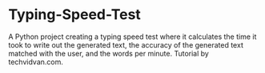 # Typing-Speed-Test
A Python project creating a typing speed test where it calculates the time it took to write out the generated text, the accuracy of the generated text matched with the user, and the words per minute. Tutorial by techvidvan.com.
